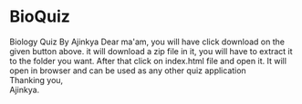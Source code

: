 # BioQuiz
Biology Quiz By Ajinkya
Dear ma'am,
you will have click download on the given button above.
it will download a zip file in it, you will have to extract it to the
folder you want. After that click on index.html file and open it.
It will open in browser and can be used as any other quiz application<br/>
Thanking you,<br/>
Ajinkya.


